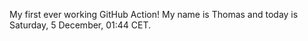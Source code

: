 My first ever working GitHub Action!
My name is Thomas and today is Saturday, 5 December, 01:44 CET. 
